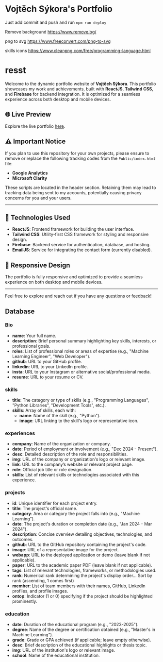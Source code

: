 # Vojtěch Sýkora's Portfolio

Just add commit and push and run `npm run deploy` 

Remove background https://www.remove.bg/ 

png to svg https://www.freeconvert.com/png-to-svg 

skills icons https://www.cleanpng.com/free/programming-language.html 

# resst

Welcome to the dynamic portfolio website of **Vojtěch Sýkora**. This portfolio showcases my work and achievements, built with **ReactJS**, **Tailwind CSS**, and **Firebase** for backend integration. It is optimized for a seamless experience across both desktop and mobile devices.

## 🌐 Live Preview

Explore the live portfolio [here](https://sykoravojtech.github.io/portfolio/).

## ⚠️ Important Notice

If you plan to use this repository for your own projects, please ensure to remove or replace the following tracking codes from the `Public/index.html` file:

- **Google Analytics**
- **Microsoft Clarity**

These scripts are located in the header section. Retaining them may lead to tracking data being sent to my accounts, potentially causing privacy concerns for you and your users.

---

## 🔧 Technologies Used
- **ReactJS**: Frontend framework for building the user interface.
- **Tailwind CSS**: Utility-first CSS framework for styling and responsive design.
- **Firebase**: Backend service for authentication, database, and hosting.
- **EmailJS**: Service for integrating the contact form (currently disabled).

## 📱 Responsive Design
The portfolio is fully responsive and optimized to provide a seamless experience on both desktop and mobile devices.

---

Feel free to explore and reach out if you have any questions or feedback!

## Database

### Bio
- **name**: Your full name.
- **description**: Brief personal summary highlighting key skills, interests, or professional goals.
- **roles**: List of professional roles or areas of expertise (e.g., "Machine Learning Engineer", "Web Developer").
- **github**: URL to your GitHub profile.
- **linkedin**: URL to your LinkedIn profile.
- **insta**: URL to your Instagram or alternative social/professional media.
- **resume**: URL to your resume or CV.

### skills
- **title**: The category or type of skills (e.g., "Programming Languages", "Python Libraries", "Development Tools", etc.).
- **skills**: Array of skills, each with:
  - **name**: Name of the skill (e.g., "Python").
  - **image**: URL linking to the skill's logo or representative icon.

### experiences
- **company**: Name of the organization or company.
- **date**: Period of employment or involvement (e.g., "Dec 2024 - Present").
- **desc**: Detailed description of the role and responsibilities.
- **img**: URL of the company or organization's logo or relevant image.
- **link**: URL to the company’s website or relevant project page.
- **role**: Official job title or role designation.
- **skills**: List of relevant skills or technologies associated with this experience.

### projects
- **id**: Unique identifier for each project entry.
- **title**: The project's official name.
- **category**: Area or category the project falls into (e.g., "Machine Learning").
- **date**: The project's duration or completion date (e.g., "Jan 2024 - Mar 2024").
- **description**: Concise overview detailing objectives, technologies, and outcomes.
- **github**: URL to the GitHub repository containing the project's code.
- **image**: URL of a representative image for the project.
- **webapp**: URL to the deployed application or demo (leave blank if not applicable).
- **paper**: URL to the academic paper PDF (leave blank if not applicable).
- **tags**: List of relevant technologies, frameworks, or methodologies used.
- **rank**: Numerical rank determining the project's display order... Sort by rank (ascending, 1 comes first)
- **member**: List of team members with their names, GitHub, LinkedIn profiles, and profile images.
- **ontop**: Indicator (1 or 0) specifying if the project should be highlighted prominently.

### education
- **date**: Duration of the educational program (e.g., "2023-2025").
- **degree**: Name of the degree or certification obtained (e.g., "Master's in Machine Learning").
- **grade**: Grade or GPA achieved (if applicable; leave empty otherwise).
- **desc**: Brief description of the educational highlights or thesis topic.
- **img**: URL of the institution's logo or relevant image.
- **school**: Name of the educational institution.
